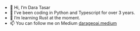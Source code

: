 - 👋 Hi, I’m Dara Tasar
- 👀 I’ve been coding in Python and Typescript for over 3 years.
- 🌱 I’m learning Rust at the moment.
- 📫 You can follow me on Medium <a href="https://darageoai.medium.com/"> darageoai.medium </a>

<!---
tasarM/tasarM is a ✨ special ✨ repository because its `README.md` (this file) appears on your GitHub profile.
You can click the Preview link to take a look at your changes.
--->
